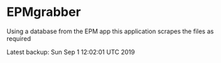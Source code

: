 # EPMgrabber
Using a database from the EPM app this application scrapes the files as required


Latest backup: Sun Sep 1 12:02:01 UTC 2019
